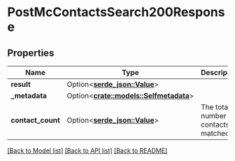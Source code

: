# PostMcContactsSearch200Response

## Properties

Name | Type | Description | Notes
------------ | ------------- | ------------- | -------------
**result** | Option<[**serde_json::Value**](.md)> |  | [optional]
**_metadata** | Option<[**crate::models::Selfmetadata**](selfmetadata.md)> |  | [optional]
**contact_count** | Option<[**serde_json::Value**](.md)> | The total number of contacts matched. | 

[[Back to Model list]](../README.md#documentation-for-models) [[Back to API list]](../README.md#documentation-for-api-endpoints) [[Back to README]](../README.md)


